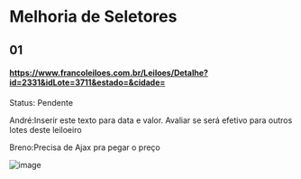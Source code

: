 # Melhoria de Seletores

## 01 
#### https://www.francoleiloes.com.br/Leiloes/Detalhe?id=2331&idLote=3711&estado=&cidade=

Status: Pendente

André:Inserir este texto para data e valor. Avaliar se será efetivo para outros lotes deste leiloeiro 

Breno:Precisa de Ajax pra pegar o preço

![image](https://github.com/Apiraja/U.Move_Captacao/assets/137231287/47384c39-1552-4a15-8327-0b34a7538b1c)

